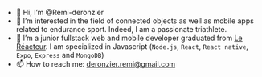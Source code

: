 - 👋 Hi, I’m @Remi-deronzier
- 👀 I’m interested in the field of connected objects as well as mobile apps related to endurance sport. Indeed, I am a passionate triathlete.
- 🌱 I’m a junior fullstack web and mobile developer graduated from [Le Réacteur](https://www.lereacteur.io/). I am specialized in Javascript (`Node.js`, `React`, `React native`, `Expo`, `Express` and `MongoDB`)
- 📫 How to reach me: deronzier.remi@gmail.com

<!---
Remi-deronzier/Remi-deronzier is a ✨ special ✨ repository because its `README.md` (this file) appears on your GitHub profile.
You can click the Preview link to take a look at your changes.
--->
